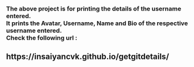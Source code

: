 <html>
  <body>
    <h3>The above project is for printing the details of the username entered. <br>
      It prints the Avatar, Username, Name and Bio of the respective username entered. <br>
    Check the following url : <br> </h3>
    <h2>https://insaiyancvk.github.io/getgitdetails/</h2>
